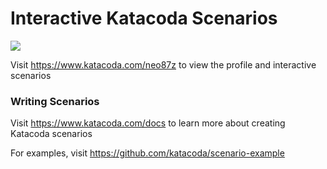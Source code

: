# Interactive Katacoda Scenarios

[![](http://shields.katacoda.com/katacoda/neo87z/count.svg)](https://www.katacoda.com/neo87z "Get your profile on Katacoda.com")

Visit https://www.katacoda.com/neo87z to view the profile and interactive scenarios

### Writing Scenarios
Visit https://www.katacoda.com/docs to learn more about creating Katacoda scenarios

For examples, visit https://github.com/katacoda/scenario-example
